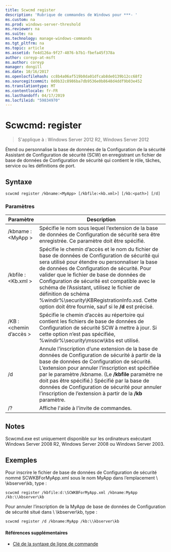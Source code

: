 ```yaml
---
title: Scwcmd register
description: 'Rubrique de commandes de Windows pour ***- '
ms.custom: na
ms.prod: windows-server-threshold
ms.reviewer: na
ms.suite: na
ms.technology: manage-windows-commands
ms.tgt_pltfrm: na
ms.topic: article
ms.assetid: fe4d126a-9f27-4076-b7b1-fbefa45f378a
author: coreyp-at-msft
ms.author: coreyp
manager: dongill
ms.date: 10/16/2017
ms.openlocfilehash: cc8b4a06af519b0da01dfcab8de0139b12cc68f2
ms.sourcegitcommit: 0d0b32c8986ba7db9536e0b8648d4ddf9b03e452
ms.translationtype: MT
ms.contentlocale: fr-FR
ms.lasthandoff: 04/17/2019
ms.locfileid: "59834970"
---
```

# <a name="scwcmd-register"></a>Scwcmd: register

> S'applique à : Windows Server 2012 R2, Windows Server 2012

Étend ou personnalise la base de données de la Configuration de la sécurité Assistant de Configuration de sécurité (SCW) en enregistrant un fichier de base de données de Configuration de sécurité qui contient le rôle, tâches, service ou les définitions de port.

## <a name="syntax"></a>Syntaxe

```
scwcmd register /kbname:<MyApp> [/kbfile:<kb.xml>] [/kb:<path>] [/d]
```

### <a name="parameters"></a>Paramètres

|Paramètre|Description|
|---------|-----------|
|/kbname :\<MyApp >|Spécifie le nom sous lequel l’extension de la base de données de Configuration de sécurité sera être enregistrée. Ce paramètre doit être spécifié.|
|/kbfile :\<Kb.xml >|Spécifie le chemin d’accès et le nom du fichier de base de données de Configuration de sécurité qui sera utilisé pour étendre ou personnaliser la base de données de Configuration de sécurité. Pour valider que le fichier de base de données de Configuration de sécurité est compatible avec le schéma de l’Assistant, utilisez le fichier de définition de schéma %windir%\security\KBRegistrationInfo.xsd. Cette option doit être fournie, sauf si le **/d** est précisé.|
|/KB :\<chemin d’accès >|Spécifie le chemin d’accès au répertoire qui contient les fichiers de base de données de Configuration de sécurité SCW à mettre à jour. Si cette option n’est pas spécifiée, %windir%\security\msscw\kbs est utilisé.|
|/d|Annule l’inscription d’une extension de la base de données de Configuration de sécurité à partir de la base de données de Configuration de sécurité. L’extension pour annuler l’inscription est spécifiée par le paramètre /kbname. (Le **/kbfile** paramètre ne doit pas être spécifié.) Spécifié par la base de données de Configuration de sécurité pour annuler l’inscription de l’extension à partir de la **/kb** paramètre.|
|/?|Affiche l'aide à l'invite de commandes.|

## <a name="remarks"></a>Notes

Scwcmd.exe est uniquement disponible sur les ordinateurs exécutant Windows Server 2008 R2, Windows Server 2008 ou Windows Server 2003.

## <a name="BKMK_Examples"></a>Exemples

Pour inscrire le fichier de base de données de Configuration de sécurité nommé SCWKBForMyApp.xml sous le nom MyApp dans l’emplacement \\ \\kbserver\kb, type :
```
scwcmd register /kbfile:d:\SCWKBForMyApp.xml /kbname:MyApp /kb:\\kbserver\kb
```
Pour annuler l’inscription de la MyApp de base de données de Configuration de sécurité situé dans \\ \\kbserver\kb, type :
```
scwcmd register /d /kbname:MyApp /kb:\\kbserver\kb
```

#### <a name="additional-references"></a>Références supplémentaires

-   [Clé de la syntaxe de ligne de commande](command-line-syntax-key.md)